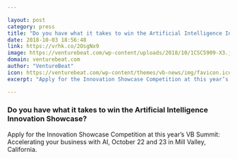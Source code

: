 ```yaml
---

layout: post
category: press
title: "Do you have what it takes to win the Artificial Intelligence Innovation Showcase?"
date: 2018-10-03 18:56:48
link: https://vrhk.co/2OsgNx9
image: https://venturebeat.com/wp-content/uploads/2018/10/1CSC5909-X3.jpg?fit=1600%2C1066&strip=all
domain: venturebeat.com
author: "VentureBeat"
icon: https://venturebeat.com/wp-content/themes/vb-news/img/favicon.ico
excerpt: "Apply for the Innovation Showcase Competition at this year’s VB Summit: Accelerating your business with AI, October 22 and 23 in Mill Valley, California."

---
```


### Do you have what it takes to win the Artificial Intelligence Innovation Showcase?

Apply for the Innovation Showcase Competition at this year’s VB Summit: Accelerating your business with AI, October 22 and 23 in Mill Valley, California.